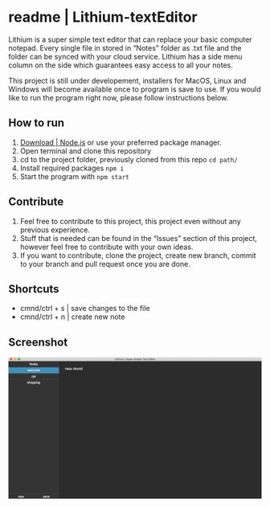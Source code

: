 # readme | Lithium-textEditor

Lithium is a super simple text editor that can replace your basic computer notepad. Every single file in stored in “Notes” folder as .txt file and the folder can be synced with your cloud service. Lithium has a side menu column on the side which guarantees easy access to all your notes.

This project is still under developement, installers for MacOS, Linux and Windows will become available once to program is save to use. If you would like to run the program right now, please follow instructions below. 

## How to run
1. [Download | Node.js](https://nodejs.org/en/download/) or use your preferred package manager.
2. Open terminal and clone this repository 
3. cd to the project folder, previously cloned from this repo  ` cd path/ `
4. Install required packages  ` npm i `
5. Start the program with  ` npm start `

## Contribute
1. Feel free to contribute to this project, this project even without any previous experience.
2. Stuff that is needed can be found in the “Issues” section of this project, however feel free to contribute with your own ideas.
3. If you want to contribute, clone the project, create new branch, commit to your branch and pull request once you are done.

## Shortcuts
- cmnd/ctrl + s | save changes to the file
- cmnd/ctrl + n | create new note

## Screenshot 
![](https://github.com/martinm/Lithium-textEditor/blob/master/screenshot.png)
